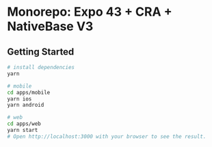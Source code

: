 # Monorepo: Expo 43 + CRA + NativeBase V3

## Getting Started

```bash
# install dependencies
yarn

# mobile
cd apps/mobile
yarn ios
yarn android

# web
cd apps/web
yarn start
# Open http://localhost:3000 with your browser to see the result.
```
